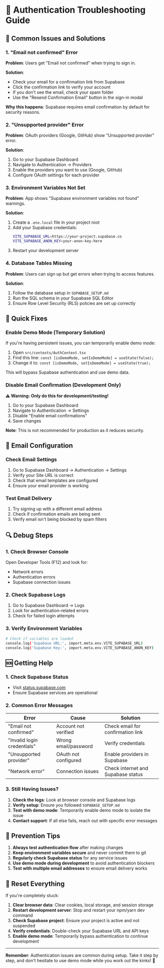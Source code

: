 # 🔐 Authentication Troubleshooting Guide

## 🚨 Common Issues and Solutions

### 1. "Email not confirmed" Error

**Problem**: Users get "Email not confirmed" when trying to sign in.

**Solution**: 
- Check your email for a confirmation link from Supabase
- Click the confirmation link to verify your account
- If you don't see the email, check your spam folder
- Use the "Resend Confirmation Email" button in the sign-in modal

**Why this happens**: Supabase requires email confirmation by default for security reasons.

### 2. "Unsupported provider" Error

**Problem**: OAuth providers (Google, GitHub) show "Unsupported provider" error.

**Solution**:
1. Go to your Supabase Dashboard
2. Navigate to Authentication → Providers
3. Enable the providers you want to use (Google, GitHub)
4. Configure OAuth settings for each provider

### 3. Environment Variables Not Set

**Problem**: App shows "Supabase environment variables not found" warnings.

**Solution**:
1. Create a `.env.local` file in your project root
2. Add your Supabase credentials:
   ```bash
   VITE_SUPABASE_URL=https://your-project.supabase.co
   VITE_SUPABASE_ANON_KEY=your-anon-key-here
   ```
3. Restart your development server

### 4. Database Tables Missing

**Problem**: Users can sign up but get errors when trying to access features.

**Solution**:
1. Follow the database setup in `SUPABASE_SETUP.md`
2. Run the SQL schema in your Supabase SQL Editor
3. Ensure Row Level Security (RLS) policies are set up correctly

## 🔧 Quick Fixes

### Enable Demo Mode (Temporary Solution)

If you're having persistent issues, you can temporarily enable demo mode:

1. Open `src/contexts/AuthContext.tsx`
2. Find this line: `const [isDemoMode, setIsDemoMode] = useState(false);`
3. Change it to: `const [isDemoMode, setIsDemoMode] = useState(true);`

This will bypass Supabase authentication and use demo data.

### Disable Email Confirmation (Development Only)

**⚠️ Warning: Only do this for development/testing!**

1. Go to your Supabase Dashboard
2. Navigate to Authentication → Settings
3. Disable "Enable email confirmations"
4. Save changes

**Note**: This is not recommended for production as it reduces security.

## 📧 Email Configuration

### Check Email Settings

1. Go to Supabase Dashboard → Authentication → Settings
2. Verify your Site URL is correct
3. Check that email templates are configured
4. Ensure your email provider is working

### Test Email Delivery

1. Try signing up with a different email address
2. Check if confirmation emails are being sent
3. Verify email isn't being blocked by spam filters

## 🔍 Debug Steps

### 1. Check Browser Console

Open Developer Tools (F12) and look for:
- Network errors
- Authentication errors
- Supabase connection issues

### 2. Check Supabase Logs

1. Go to Supabase Dashboard → Logs
2. Look for authentication-related errors
3. Check for failed login attempts

### 3. Verify Environment Variables

```bash
# Check if variables are loaded
console.log('Supabase URL:', import.meta.env.VITE_SUPABASE_URL)
console.log('Supabase Key:', import.meta.env.VITE_SUPABASE_ANON_KEY)
```

## 🆘 Getting Help

### 1. Check Supabase Status
- Visit [status.supabase.com](https://status.supabase.com)
- Ensure Supabase services are operational

### 2. Common Error Messages

| Error | Cause | Solution |
|-------|-------|----------|
| "Email not confirmed" | Account not verified | Check email for confirmation link |
| "Invalid login credentials" | Wrong email/password | Verify credentials |
| "Unsupported provider" | OAuth not configured | Enable providers in Supabase |
| "Network error" | Connection issues | Check internet and Supabase status |

### 3. Still Having Issues?

1. **Check the logs**: Look at browser console and Supabase logs
2. **Verify setup**: Ensure you followed `SUPABASE_SETUP.md`
3. **Test with demo mode**: Temporarily enable demo mode to isolate the issue
4. **Contact support**: If all else fails, reach out with specific error messages

## 🎯 Prevention Tips

1. **Always test authentication flow** after making changes
2. **Keep environment variables secure** and never commit them to git
3. **Regularly check Supabase status** for any service issues
4. **Use demo mode during development** to avoid authentication blockers
5. **Test with multiple email addresses** to ensure email delivery works

## 🔄 Reset Everything

If you're completely stuck:

1. **Clear browser data**: Clear cookies, local storage, and session storage
2. **Restart development server**: Stop and restart your npm/yarn dev command
3. **Check Supabase project**: Ensure your project is active and not suspended
4. **Verify credentials**: Double-check your Supabase URL and API keys
5. **Enable demo mode**: Temporarily bypass authentication to continue development

---

**Remember**: Authentication issues are common during setup. Take it step by step, and don't hesitate to use demo mode while you work out the kinks! 🚀 
